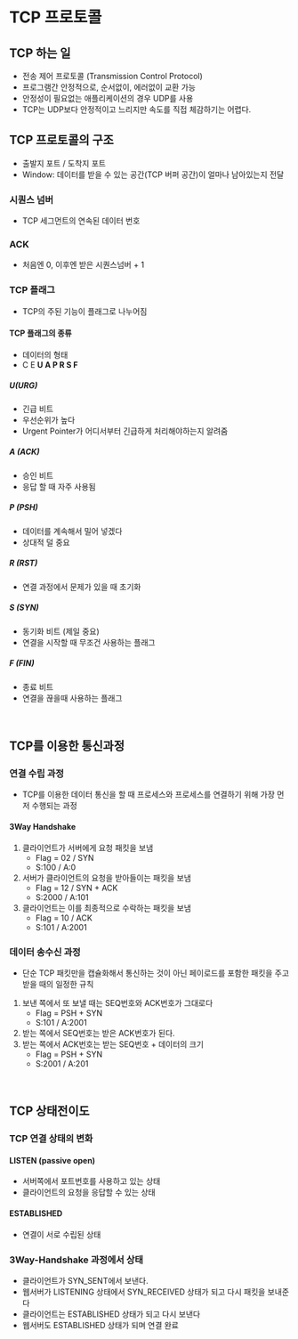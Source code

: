 # TCP 프로토콜
## TCP 하는 일
- 전송 제어 프로토콜 (Transmission Control Protocol)
- 프로그램간 안정적으로, 순서없이, 에러없이 교환 가능
- 안정성이 필요없는 애플리케이션의 경우 UDP를 사용
- TCP는 UDP보다 안정적이고 느리지만 속도를 직접 체감하기는 어렵다.


## TCP 프로토콜의 구조
- 출발지 포트 / 도착지 포트
- Window: 데이터를 받을 수 있는 공간(TCP 버퍼 공간)이 얼마나 남아있는지 전달

### 시퀀스 넘버
-  TCP 세그먼트의 연속된 데이터 번호

### ACK
- 처음엔 0, 이후엔 받은 시퀀스넘버 + 1

### TCP 플래그
- TCP의 주된 기능이 플래그로 나누어짐

#### TCP 플래그의 종류
- 데이터의 형태
- C E **U A P R S F**

##### U(URG)
- 긴급 비트
- 우선순위가 높다
- Urgent Pointer가 어디서부터 긴급하게 처리해야하는지 알려줌

##### A (ACK)
- 승인 비트
- 응답 할 때 자주 사용됨 

##### P (PSH)
- 데이터를 계속해서 밀어 넣겠다
- 상대적 덜 중요

##### R (RST)
- 연결 과정에서 문제가 있을 때 초기화

##### S (SYN)
- 동기화 비트 (제일 중요)
- 연결을 시작할 때 무조건 사용하는 플래그

##### F (FIN)
- 종료 비트
- 연결을 끊을때 사용하는 플래그

<br>

## TCP를 이용한 통신과정
### 연결 수립 과정
- TCP를 이용한 데이터 통신을 할 때 프로세스와 프로세스를 연결하기 위해 가장 먼저 수행되는 과정

#### 3Way Handshake
1. 클라이언트가 서버에게 요청 패킷을 보냄
   - Flag = 02 / SYN
   - S:100 / A:0
2. 서버가 클라이언트의 요청을 받아들이는 패킷을 보냄
   - Flag = 12 / SYN + ACK
   - S:2000 / A:101
3. 클라이언트는 이를 최종적으로 수락하는 패킷을 보냄
   - Flag = 10 / ACK
   - S:101 / A:2001


### 데이터 송수신 과정
- 단순 TCP 패킷만을 캡슐화해서 통신하는 것이 아닌 페이로드를 포함한 패킷을 주고 받을 때의 일정한 규칙
1. 보낸 쪽에서 또 보낼 때는 SEQ번호와 ACK번호가 그대로다
   - Flag = PSH + SYN
   - S:101 / A:2001
2. 받는 쪽에서 SEQ번호는 받은 ACK번호가 된다.
3. 받는 쪽에서 ACK번호는 받는 SEQ번호 + 데이터의 크기
   - Flag = PSH + SYN
   - S:2001 / A:201

<br>

## TCP 상태전이도
### TCP 연결 상태의 변화
#### LISTEN (passive open)
- 서버쪽에서 포트번호를 사용하고 있는 상태
- 클라이언트의 요청을 응답할 수 있는 상태

#### ESTABLISHED
- 연결이 서로 수립된 상태

### 3Way-Handshake 과정에서 상태
- 클라이언트가 SYN_SENT에서 보낸다.
- 웹서버가 LISTENING 상태에서 SYN_RECEIVED 상태가 되고 다시 패킷을 보내준다
- 클라이언트는 ESTABLISHED 상태가 되고 다시 보낸다
- 웹서버도 ESTABLISHED 상태가 되며 연결 완료